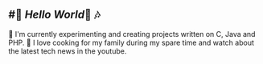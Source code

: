 #🌼 *Hello World*👋 🎶 
---
🌱 I'm currently experimenting and creating projects written on C, Java and PHP.
🌴 I love cooking for my family during my spare time and watch about the latest tech news in the youtube.
